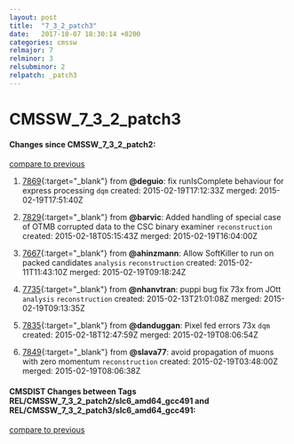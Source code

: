 ```yaml
---
layout: post
title:  "7_3_2_patch3"
date:   2017-10-07 18:30:14 +0200
categories: cmssw
relmajor: 7
relminor: 3
relsubminor: 2
relpatch: _patch3
---
```


# CMSSW_7_3_2_patch3
#### Changes since CMSSW_7_3_2_patch2:

[compare to previous](https://github.com/cms-sw/cmssw/compare/CMSSW_7_3_2_patch2...CMSSW_7_3_2_patch3)



1. [7869](http://github.com/cms-sw/cmssw/pull/7869){:target="_blank"}  from **@deguio**: fix runIsComplete behaviour for express processing `dqm`  created: 2015-02-19T17:12:33Z merged: 2015-02-19T17:51:40Z

1. [7829](http://github.com/cms-sw/cmssw/pull/7829){:target="_blank"}  from **@barvic**: Added handling of special case of OTMB corrupted data to the CSC binary examiner `reconstruction`  created: 2015-02-18T05:15:43Z merged: 2015-02-19T16:04:00Z

1. [7667](http://github.com/cms-sw/cmssw/pull/7667){:target="_blank"}  from **@ahinzmann**: Allow SoftKiller to run on packed candidates `analysis`  `reconstruction`  created: 2015-02-11T11:43:10Z merged: 2015-02-19T09:18:24Z

1. [7735](http://github.com/cms-sw/cmssw/pull/7735){:target="_blank"}  from **@nhanvtran**: puppi bug fix 73x from JOtt `analysis`  `reconstruction`  created: 2015-02-13T21:01:08Z merged: 2015-02-19T09:13:35Z

1. [7835](http://github.com/cms-sw/cmssw/pull/7835){:target="_blank"}  from **@danduggan**: Pixel fed errors 73x `dqm`  created: 2015-02-18T12:47:59Z merged: 2015-02-19T08:06:54Z

1. [7849](http://github.com/cms-sw/cmssw/pull/7849){:target="_blank"}  from **@slava77**: avoid propagation of muons with zero momentum `reconstruction`  created: 2015-02-19T03:48:00Z merged: 2015-02-19T08:06:38Z

#### CMSDIST Changes between Tags REL/CMSSW_7_3_2_patch2/slc6_amd64_gcc491 and REL/CMSSW_7_3_2_patch3/slc6_amd64_gcc491:

[compare to previous](https://github.com/cms-sw/cmsdist/compare/REL/CMSSW_7_3_2_patch2/slc6_amd64_gcc491...REL/CMSSW_7_3_2_patch3/slc6_amd64_gcc491)


